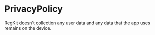 # PrivacyPolicy
RegKit doesn't collection any user data and any data that the app uses remains on the device.
